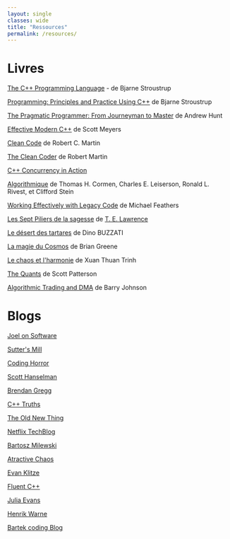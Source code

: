 ```yaml
---
layout: single
classes: wide
title: "Ressources"
permalink: /resources/
---
```


# Livres

[The C++ Programming Language](https://www.amazon.fr/C-Programming-Language-Bjarne-Stroustrup/dp/0321563840/ref=sr_1_1?s=english-books&ie=UTF8&qid=1528060870&sr=1-1&keywords=the+c%2B%2B+programming+language) - de Bjarne Stroustrup

[Programming: Principles and Practice Using C++](https://www.amazon.fr/Programming-Principles-Practice-Using-C/dp/0321992784/ref=tmm_pap_swatch_0?_encoding=UTF8&qid=1528060958&sr=1-1) de Bjarne Stroustrup

[The Pragmatic Programmer: From Journeyman to Master](https://www.amazon.fr/Pragmatic-Programmer-Journeyman-Master/dp/020161622X/ref=sr_1_1?s=english-books&ie=UTF8&qid=1528061034&sr=1-1&keywords=the+pragmatic+programmer)
de Andrew Hunt

[Effective Modern C++](https://www.amazon.fr/Effective-Modern-C-Scott-Meyers/dp/1491903996/ref=sr_1_2?s=english-books&ie=UTF8&qid=1528061072&sr=1-2&keywords=Effective+C%2B%2B)
de Scott Meyers

[Clean Code](https://www.amazon.fr/Clean-Code-Handbook-Software-Craftsmanship/dp/0132350882)
de Robert C. Martin

[The Clean Coder](https://www.amazon.fr/Clean-Coder-Conduct-Professional-Programmers/dp/0137081073/ref=sr_1_1?s=english-books&ie=UTF8&qid=1528061647&sr=1-1&keywords=the+clean+coder)
de 	Robert Martin

[C++ Concurrency in Action](https://www.manning.com/books/c-plus-plus-concurrency-in-action?)

[Algorithmique](
https://www.amazon.fr/Algorithmique-%C3%A9dition-Cours-exercices-probl%C3%A8mes/dp/2100545264/ref=sr_1_fkmr0_1?ie=UTF8&qid=1528060568&sr=8-1-fkmr0&keywords=algorithmique+cles) de Thomas H. Cormen, Charles E. Leiserson, Ronald L. Rivest, et Clifford Stein


[Working Effectively with Legacy Code](
https://www.amazon.fr/Working-Effectively-Legacy-Michael-Feathers/dp/0131177052/ref=sr_1_1?s=english-books&ie=UTF8&qid=1528061685&sr=1-1&keywords=working+effectively+with+legacy+code)
de Michael Feathers

[Les Sept Piliers de la sagesse](
https://fr.wikipedia.org/wiki/Les_Sept_Piliers_de_la_sagesse) de [T. E. Lawrence](https://fr.wikipedia.org/wiki/T._E._Lawrence)

[Le désert des tartares](
https://www.amazon.fr/d%C3%A9sert-tartares-Dino-BUZZATI/dp/2266149849/ref=sr_1_1?s=books&ie=UTF8&qid=1528060609&sr=1-1&keywords=le+desert+des+tartares)
de Dino BUZZATI

[La magie du Cosmos](
https://www.amazon.fr/magie-Cosmos-Lespace-r%C3%A9alit%C3%A9-repenser/dp/2070347516/ref=sr_1_1?s=books&ie=UTF8&qid=1528060647&sr=1-1&keywords=la+magie+du+cosmos)
de Brian Greene

[Le chaos et l'harmonie](
https://www.amazon.fr/chaos-lharmonie-fabrication-R%C3%A9el/dp/2070413705/ref=sr_1_1?s=books&ie=UTF8&qid=1528060722&sr=1-1&keywords=le+chaos+et+l%27harmonie)
de Xuan Thuan Trinh

[The Quants](
https://www.amazon.fr/Quants-Whizzes-Conquered-Street-Destroyed/dp/0307453383/ref=sr_1_1?s=english-books&ie=UTF8&qid=1528061380&sr=1-1&keywords=the+quants)
de Scott Patterson

[Algorithmic Trading and DMA](
https://www.amazon.fr/Algorithmic-Trading-DMA-introduction-strategies/dp/0956399207/ref=sr_1_cc_1?s=aps&ie=UTF8&qid=1528061475&sr=1-1-catcorr&keywords=algorithmic+trading+and+dma)
de Barry Johnson

# Blogs

[Joel on Software](https://www.joelonsoftware.com/)

[Sutter's Mill](https://herbsutter.com/)

[Coding Horror](https://blog.codinghorror.com/)

[Scott Hanselman](https://www.hanselman.com/)

[Brendan Gregg](http://www.brendangregg.com/blog/)

[C++ Truths ](http://cpptruths.blogspot.com/)

[The Old New Thing](https://blogs.msdn.microsoft.com/oldnewthing/)

[Netflix TechBlog](http://techblog.netflix.com)

[Bartosz Milewski](https://bartoszmilewski.com/)

[Atractive Chaos](https://attractivechaos.wordpress.com/)

[Evan Klitze](https://eklitzke.org/)

[Fluent C++](http://www.fluentcpp.com/)

[Julia Evans](https://jvns.ca/)

[Henrik Warne](https://henrikwarne.com/)

[Bartek coding Blog](https://www.bfilipek.com/)

<!--
# Magazines

*

# Open source projects

*

# Entertainment

*
-->
